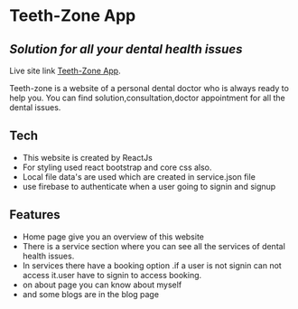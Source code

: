 # Teeth-Zone App
## _Solution for all your dental health issues_

Live site link [Teeth-Zone App](https://teeth-zone.web.app/).


Teeth-zone is a website of a personal dental doctor who is always ready to help you. You can find solution,consultation,doctor appointment for all the dental issues.

## Tech
- This website is created by ReactJs
- For styling used react bootstrap and core css also. 
- Local file data's are used which are created in service.json file
- use firebase to authenticate when a user going to signin and signup


## Features

- Home page give you an overview of this website
- There is a service section where you can see all the services of dental health issues.
- In services there have a booking option .if a user is not signin can not access it.user have to signin to access booking.
- on about page you can know about myself 
- and some blogs are in the blog page
